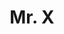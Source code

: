 ---
pid: mx155
title: Mr. X
location_transcription: Malcolm X Park
coordinates: "[-75.225255499815, 39.952747177654]"
zipcode: '19143'
gen_neighborhood: West Philadelphia
neighborhood: University City
outside_phl: 
age: '17'
age_range: 13-19
instagram: 
image_file_name: mx_155.jpg
proposal_transcription: I want a gold/copper statue in the center of Malcolm X Park.
topic: African Americans,Person,History
topic_summary: 0, 0, 0
type: Sculpture Statue
keywords_other: Malcolm X
credit: Jena Gilledge
image_labels: Malcolm X
twitter: 
facebook: 
permalink: "/monuments/mx155/"
layout: item-page
---